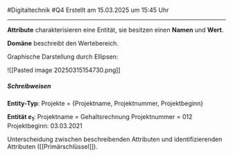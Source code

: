 #Digitaltechnik #Q4 Erstellt am 15.03.2025 um 15:45 Uhr

---

**Attribute** charakterisieren eine Entität, sie besitzen einen **Namen** und **Wert**.

**Domäne** beschreibt den Wertebereich.

Graphische Darstellung durch Ellipsen:

![[Pasted image 20250315154730.png]]

##### Schreibweisen

**Entity-Typ**: Projekte = {Projektname, Projektnummer, Projektbeginn}

**Entität $e_1$**: 
	Projektname = Gehaltsrechnung
	Projektnummer = 012
	 Projektbeginn: 03.03.2021

Unterscheidung zwischen beschreibenden Attributen und identifizierenden Attributen ([[Primärschlüssel]]).
